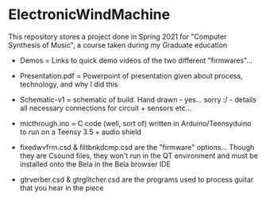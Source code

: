 # ElectronicWindMachine
This repository stores a project done in Spring 2021 for "Computer Synthesis of Music", a course taken during my Graduate education

- Demos = Links to quick demo videos of the two different "firmwares"...

- Presentation.pdf = Powerpoint of presentation given about process, technology, and why I did this

- Schematic-v1 = schematic of build. Hand drawn - yes... sorry :/ - details all necessary connections for circuit + sensors etc...

- micthrough.ino = C code (well, sort of) written in Arduino/Teensyduino to run on a Teensy 3.5 + audio shield

- fixedwvfrm.csd & filtbnkdcmp.csd are the "firmware" options... Though they are Csound files, they won't run in the QT environment and must be installed onto the Bela in the Bela browser IDE

- gtrverber.csd & gtrglitcher.csd are the programs used to process guitar that you hear in the piece

